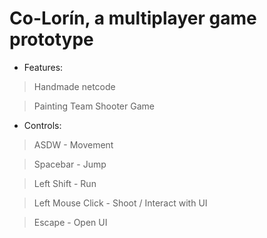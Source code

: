 # Co-Lorín, a multiplayer game prototype


* Features:

> Handmade netcode

> Painting Team Shooter Game 

* Controls:

> ASDW - Movement

> Spacebar - Jump

> Left Shift - Run

> Left Mouse Click - Shoot / Interact with UI

> Escape - Open UI

